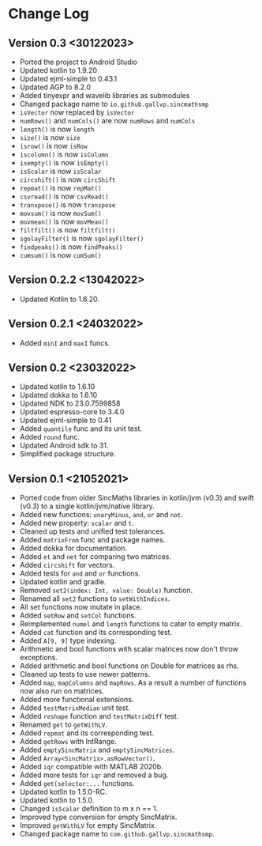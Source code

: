 # Change Log

## Version 0.3 <30122023>

+ Ported the project to Android Studio
+ Updated kotlin to 1.9.20
+ Updated ejml-simple to 0.43.1
+ Updated AGP to 8.2.0
+ Added tinyexpr and wavelib libraries as submodules
+ Changed package name to `io.github.gallvp.sincmathsmp`
+ `isVector` now replaced by `isVector`
+ `numRows()` and `numCols()` are now `numRows` and `numCols`
+ `length()` is now `length`
+ `size()` is now `size`
+ `isrow()` is now `isRow`
+ `iscolumn()` is now `isColumn`
+ `isempty()` is now `isEmpty()`
+ `isScalar` is now `isScalar`
+ `circshift()` is now `circShift`
+ `repmat()` is now `repMat()`
+ `csvread()` is now `csvRead()`
+ `transpose()` is now `transpose`
+ `movsum()` is now `movSum()`
+ `movmean()` is now `movMean()`
+ `filtfilt()` is now `filtfilt()`
+ `sgolayFilter()` is now `sgolayFilter()`
+ `findpeaks()` is now `findPeaks()`
+ `cumsum()` is now `cumSum()`

## Version 0.2.2 <13042022>

+ Updated Kotlin to 1.6.20.

## Version 0.2.1 <24032022>

+ Added `minI` and `maxI` funcs.

## Version 0.2 <23032022>

+ Updated kotlin to 1.6.10
+ Updated dokka to 1.6.10
+ Updated NDK to 23.0.7599858
+ Updated espresso-core to 3.4.0
+ Updated ejml-simple to 0.41
+ Added `quantile` func and its unit test.
+ Added `round` func.
+ Updated Android sdk to 31.
+ Simplified package structure.

## Version 0.1 <21052021>

+ Ported code from older SincMaths libraries in kotlin/jvm (v0.3) and swift (v0.3) to a single
  kotlin/jvm/native library.
+ Added new functions: `unaryMinus`, `and`, `or` and `not`.
+ Added new property: `scalar` and `t`.
+ Cleaned up tests and unified test tolerances.
+ Added `matrixFrom` func and package names.
+ Added dokka for documentation.
+ Added `et` and `net` for comparing two matrices.
+ Added `circshift` for vectors.
+ Added tests for `and` and `or` functions.
+ Updated kotlin and gradle.
+ Removed `set2(index: Int, value: Double)` function.
+ Renamed all `set2` functions to `setWithIndices`.
+ All set functions now mutate in place.
+ Added `setRow` and `setCol` functions.
+ Reimplemented `numel` and `length` functions to cater to empty matrix.
+ Added `cat` function and its corresponding test.
+ Added `A[9, 9]` type indexing.
+ Arithmetic and bool functions with scalar matrices now don't throw exceptions.
+ Added arithmetic and bool functions on Double for matrices as rhs.
+ Cleaned up tests to use newer patterns.
+ Added `map`, `mapColumns` and `mapRows`. As a result a number of functions now also run on
  matrices.
+ Added more functional extensions.
+ Added `testMatrixMedian` unit test.
+ Added `reshape` function and `testMatrixDiff` test.
+ Renamed `get` to `getWithLV`.
+ Added `repmat` and its corresponding test.
+ Added `getRows` with IntRange.
+ Added `emptySincMatrix` and `emptySincMatrices`.
+ Added `Array<SincMatrix>.asRowVector()`.
+ Added `iqr` compatible with MATLAB 2020b.
+ Added more tests for `iqr` and removed a bug.
+ Added `get(selector:...` functions.
+ Updated kotlin to 1.5.0-RC.
+ Updated kotlin to 1.5.0.
+ Changed `isScalar` definition to m x n == 1.
+ Improved type conversion for empty SincMatrix.
+ Improved `getWithLV` for empty SincMatrix.
+ Changed package name to `com.github.gallvp.sincmathsmp`.
